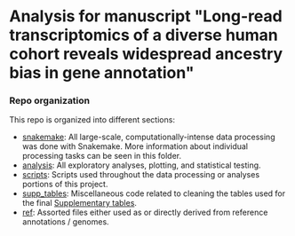 # Analysis for manuscript "Long-read transcriptomics of a diverse human cohort reveals widespread ancestry bias in gene annotation"

### Repo organization

This repo is organized into different sections:

* [snakemake](https://github.com/fairliereese/240903_pt/tree/main/snakemake): All large-scale, computationally-intense data processing was done with Snakemake. More information about individual processing tasks can be seen in this folder.
* [analysis](https://github.com/fairliereese/240903_pt/blob/main/analysis/README.md): All exploratory analyses, plotting, and statistical testing.
* [scripts](https://github.com/fairliereese/240903_pt/tree/main/scripts): Scripts used throughout the data processing or analyses portions of this project.
* [supp_tables](https://github.com/fairliereese/240903_pt/tree/main/supp_tables): Miscellaneous code related to cleaning the tables used for the final [Supplementary tables](https://zenodo.org/records/14219193).
* [ref](https://github.com/fairliereese/240903_pt/tree/main/ref): Assorted  files either used as or directly derived from reference annotations / genomes.
